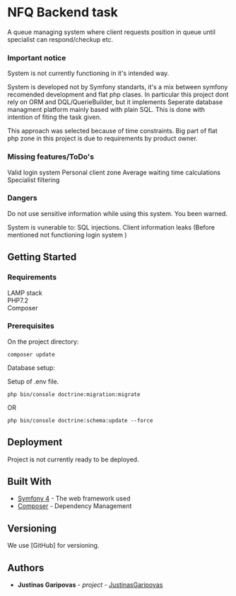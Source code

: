 # NFQ Backend task

A queue managing system where client requests position in queue until specialist can respond/checkup etc.

### Important notice

System is not currently functioning in it's intended way.

System is developed not by Symfony standarts,
it's a mix between symfony recomended development and flat php clases.
In particular this project dont rely on ORM and DQL/QuerieBuilder, but it implements 
Seperate database managment platform mainly based with plain SQL.
This is done with intention of fiting the task given.

This approach was selected because of time constraints.
Big part of flat php zone in this project is due to requirements by product owner.

### Missing features/ToDo's

Valid login system
Personal client zone
Average waiting time calculations
Specialist filtering

### Dangers

Do not use sensitive information while using this system.
You been warned.

System is vunerable to:
SQL injections.
Client information leaks (Before mentioned not functioning login system )


## Getting Started

### Requirements

  LAMP stack  
  PHP7.2  
  Composer  

### Prerequisites

On the project directory:
```
composer update
```
Database setup:

Setup of .env file.

```
php bin/console doctrine:migration:migrate
```

OR

```
php bin/console doctrine:schema:update --force
```

## Deployment

Project is not currently ready to be deployed.

## Built With

* [Symfony 4](https://symfony.com/) - The web framework used
* [Composer](https://getcomposer.org/) - Dependency Management


## Versioning

We use [GitHub] for versioning.

## Authors

* **Justinas Garipovas** - *project* - [JustinasGaripovas](https://github.com/JustinasGaripovas)


